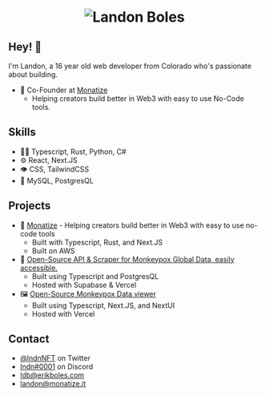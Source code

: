<h1 align="center">
  <img src="img/smile.gif" alt="Landon Boles" />
</h1>

## Hey! 👋
I'm Landon, a 16 year old web developer from Colorado who's passionate about building.

- 🎨 Co-Founder at [Monatize](https://monatize.it)
    - Helping creators build better in Web3 with easy to use No-Code tools.

## Skills
- 👨‍💻 Typescript, Rust, Python, C#
- ⚙️ React, Next.JS
- 👁️ CSS, TailwindCSS
- 💽 MySQL, PostgresQL

## Projects
- 🎨 [Monatize](https://monatize.it) - Helping creators build better in Web3 with easy to use no-code tools
    - Built with Typescript, Rust, and Next.JS
    - Built on AWS
- 🦠 [Open-Source API & Scraper for Monkeypox Global Data, easily accessible.](https://github.com/TheLDB/monkeypox-api)
    - Built using Typescript and PostgresQL
    - Hosted with Supabase & Vercel
- 🖼️ [Open-Source Monkeypox Data viewer](https://github.com/TheLDB/monkeypox-web)
    - Built using Typescript, Next.JS, and NextUI
    - Hosted with Vercel

## Contact
- [@lndnNFT](https://twitter.com/lndnNFT) on Twitter
- [lndn#0001](./) on Discord
- [ldb@erikboles.com](mailto:ldb@erikboles.com)
- [landon@monatize.it](mailto:landon@monatize.it)
